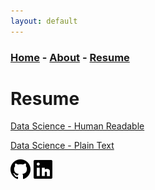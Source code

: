 ```yaml
---
layout: default
---
```


### [Home](../index.md) - [About](../pages/about.md) - [Resume](../pages/resume.md)

# Resume


[Data Science - Human Readable](../resources/Resume-DS.pdf)

[Data Science - Plain Text](../resources/Resume-DS-PlainText.pdf)

[<img src="../resources/icons/GitHub.png" height="32" width="32"/>](https://github.com/Graphight)
[<img src="../resources/icons/LinkedIn.png" height="32" width="32"/>](https://www.linkedin.com/in/tom-marsh-3aa764154/)

[//]: # ([<img src="../resources/icons/Itch.png" height="32" width="32"/>]&#40;https://graphight.itch.io/&#41; )
